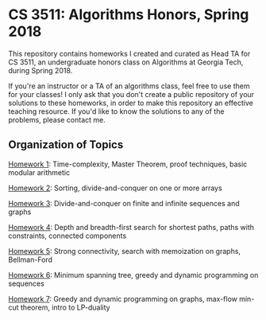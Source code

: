 # CS 3511: Algorithms Honors, Spring 2018
This repository contains homeworks I created and curated as Head TA for CS 3511,
an undergraduate honors class on Algorithms at Georgia Tech, during Spring 2018.

If you're an instructor or a TA of an algorithms class, feel free to use them
for your classes! I only ask that you don't create a public repository of your
solutions to these homeworks, in order to make this repository an effective
teaching resource. If you'd like to know the solutions to any of the problems,
please contact me.

## Organization of Topics
[Homework 1](./hw1.pdf): Time-complexity, Master Theorem, proof techniques, basic modular arithmetic

[Homework 2](./hw2.pdf): Sorting, divide-and-conquer on one or more arrays

[Homework 3](./hw3.pdf): Divide-and-conquer on finite and infinite sequences and graphs

[Homework 4](./hw4.pdf): Depth and breadth-first search for shortest paths, paths with constraints, connected components

[Homework 5](./hw5.pdf): Strong connectivity, search with memoization on graphs, Bellman-Ford

[Homework 6](./hw6.pdf): Minimum spanning tree, greedy and dynamic programming on sequences

[Homework 7](./hw7.pdf): Greedy and dynamic programming on graphs, max-flow min-cut theorem, intro to LP-duality
